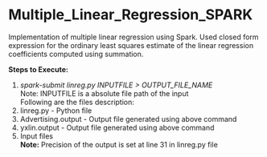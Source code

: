 # Multiple_Linear_Regression_SPARK
Implementation of multiple linear regression using Spark. Used closed form expression for the ordinary least squares estimate of the linear regression coefficients computed using summation.<br/>

<b>Steps to Execute:</b><br/>

1. <i>spark-submit linreg.py INPUTFILE > OUTPUT_FILE_NAME </i><br/>
Note: INPUTFILE is a absolute file path of the input<br/>
Following are the files description:<br/>
1. linreg.py		-	Python file<br/>
2. Advertising.output	-	Output file generated using above command<br/>
3. yxlin.output		-	Output file generated using above command<br/>
4. Input files<br/>
<b>Note:</b> Precision of the output is set at line 31 in linreg.py file<br/>
